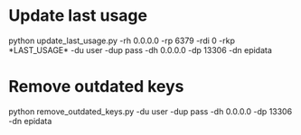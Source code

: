 # Update last usage

python update_last_usage.py -rh 0.0.0.0 -rp 6379 -rdi 0 -rkp \*LAST_USAGE\* -du user -dup pass -dh 0.0.0.0 -dp 13306 -dn epidata

# Remove outdated keys
python remove_outdated_keys.py -du user -dup pass -dh 0.0.0.0 -dp 13306 -dn epidata